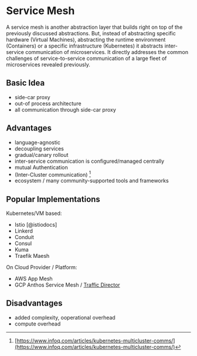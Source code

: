 # Service Mesh

A service mesh is another abstraction layer that builds right on top of the previously discussed abstractions. But, instead of abstracting specific hardware (Virtual Machines), abstracting the runtime environment (Containers) or a specific infrastructure (Kubernetes) it abstracts inter-service communication of microservices. It directly addresses the common challenges of service-to-service communication of a large fleet of microservices revealed previously.


## Basic Idea

- side-car proxy
- out-of process architecture
- all communication through side-car proxy

## Advantages

- language-agnostic
- decoupling services
- gradual/canary rollout
- inter-service communication is configured/managed centrally
- mutual Authentication
- (Inter-Cluster communication) [^multicluster]
- ecosystem / many community-supported tools and frameworks

[^multicluster]: [https://www.infoq.com/articles/kubernetes-multicluster-comms/](https://www.infoq.com/articles/kubernetes-multicluster-comms/)

## Popular Implementations

Kubernetes/VM based:

- Istio [@istiodocs]
- Linkerd
- Conduit
- Consul
- Kuma
- Traefik Maesh

On Cloud Provider / Platform:

- AWS App Mesh
- GCP Anthos Service Mesh / [Traffic Director](https://cloud.google.com/traffic-director/)

## Disadvantages

- added complexity, ooperational overhead
- compute overhead
